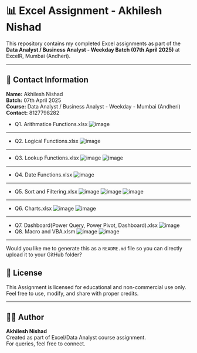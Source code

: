 # 📊 Excel Assignment - Akhilesh Nishad

This repository contains my completed Excel assignments as part of the **Data Analyst / Business Analyst - Weekday Batch (07th April 2025)** at ExcelR, Mumbai (Andheri).

---

## 🔗 Contact Information
  **Name:** Akhilesh Nishad  
  **Batch:** 07th April 2025  
  **Course:** Data Analyst / Business Analyst - Weekday - Mumbai (Andheri)  
  **Contact:** 8127798282
- Q1. Arithmatice Functions.xlsx
 ![image](https://github.com/user-attachments/assets/e67de6a4-cd16-4746-ad6a-7eae1242838c)
-----
- Q2. Logical Functions.xlsx
  ![image](https://github.com/user-attachments/assets/ac2a415e-6e17-4a23-80fc-85e68382a4a2)
-----
- Q3. Lookup Functions.xlsx
  ![image](https://github.com/user-attachments/assets/930da13b-dff0-49f7-a79d-81dc85150b0e)
  ![image](https://github.com/user-attachments/assets/993b89ff-a242-48b5-9cfc-b5c01844a70a)
-----
- Q4. Date Functions.xlsx
  ![image](https://github.com/user-attachments/assets/f7032b70-ec75-455f-be8a-9929f09e55ef)  
-----
- Q5. Sort and Filtering.xlsx
  ![image](https://github.com/user-attachments/assets/89362528-2510-487e-99b8-ab7c31222523)
  ![image](https://github.com/user-attachments/assets/754e204a-54b9-45fe-b45a-986149f36067)
  ![image](https://github.com/user-attachments/assets/6547caa7-b86b-465d-93bc-6ab49c0117ac)
-----
- Q6. Charts.xlsx
  ![image](https://github.com/user-attachments/assets/3fb38d59-6e44-43cd-9a7d-67bad9efb47a)
  ![image](https://github.com/user-attachments/assets/e56c6d12-2568-4270-a1a9-b785ef2c7b27)
-----
- Q7. Dashboard(Power Query, Power Pivot, Dashboard).xlsx
  ![image](https://github.com/user-attachments/assets/3b79f7b8-df9a-4235-ba8b-e2385069de5f)
- Q8. Macro and VBA.xlsm
  ![image](https://github.com/user-attachments/assets/bd52a6c6-2ea5-4b08-b063-919565853ccf)
  ![image](https://github.com/user-attachments/assets/6cf75d4b-88ee-4067-8df0-31634cc074f6)
  
---

Would you like me to generate this as a `README.md` file so you can directly upload it to your GitHub folder?

## 📄 License

This Assignment is licensed for educational and non-commercial use only.  
Feel free to use, modify, and share with proper credits.

---

## 👨‍💻 Author

**Akhilesh Nishad**  
Created as part of Excel/Data Analyst course assignment.  
For queries, feel free to connect.

  
